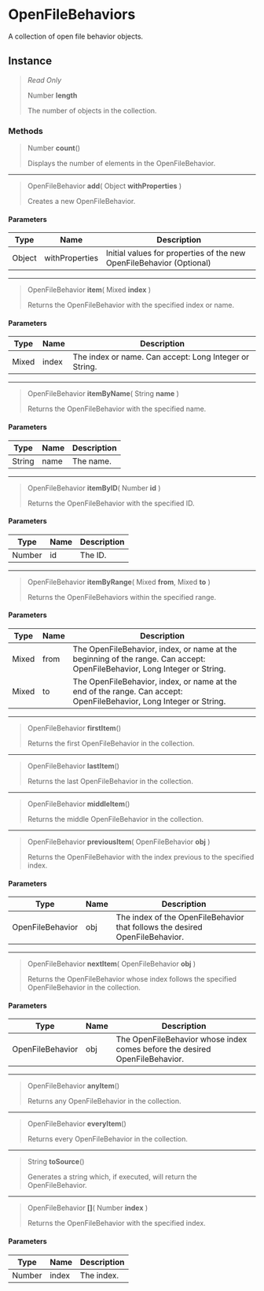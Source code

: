 # OpenFileBehaviors
A collection of open file behavior objects.

## Instance
> *Read Only* 
> 
> Number **length** 
>
> The number of objects in the collection.

### Methods
> Number **count**()
> 
> Displays the number of elements in the OpenFileBehavior.
*** 
> OpenFileBehavior **add**( Object **withProperties** )
> 
> Creates a new OpenFileBehavior.
#### Parameters
| Type | Name | Description |
|---|---|---|
| Object | withProperties | Initial values for properties of the new OpenFileBehavior (Optional) |

*** 
> OpenFileBehavior **item**( Mixed **index** )
> 
> Returns the OpenFileBehavior with the specified index or name.
#### Parameters
| Type | Name | Description |
|---|---|---|
| Mixed | index | The index or name. Can accept: Long Integer or String. |

*** 
> OpenFileBehavior **itemByName**( String **name** )
> 
> Returns the OpenFileBehavior with the specified name.
#### Parameters
| Type | Name | Description |
|---|---|---|
| String | name | The name. |

*** 
> OpenFileBehavior **itemByID**( Number **id** )
> 
> Returns the OpenFileBehavior with the specified ID.
#### Parameters
| Type | Name | Description |
|---|---|---|
| Number | id | The ID. |

*** 
> OpenFileBehavior **itemByRange**( Mixed **from**, Mixed **to** )
> 
> Returns the OpenFileBehaviors within the specified range.
#### Parameters
| Type | Name | Description |
|---|---|---|
| Mixed | from | The OpenFileBehavior, index, or name at the beginning of the range. Can accept: OpenFileBehavior, Long Integer or String. |
| Mixed | to | The OpenFileBehavior, index, or name at the end of the range. Can accept: OpenFileBehavior, Long Integer or String. |

*** 
> OpenFileBehavior **firstItem**()
> 
> Returns the first OpenFileBehavior in the collection.
*** 
> OpenFileBehavior **lastItem**()
> 
> Returns the last OpenFileBehavior in the collection.
*** 
> OpenFileBehavior **middleItem**()
> 
> Returns the middle OpenFileBehavior in the collection.
*** 
> OpenFileBehavior **previousItem**( OpenFileBehavior **obj** )
> 
> Returns the OpenFileBehavior with the index previous to the specified index.
#### Parameters
| Type | Name | Description |
|---|---|---|
| OpenFileBehavior | obj | The index of the OpenFileBehavior that follows the desired OpenFileBehavior. |

*** 
> OpenFileBehavior **nextItem**( OpenFileBehavior **obj** )
> 
> Returns the OpenFileBehavior whose index follows the specified OpenFileBehavior in the collection.
#### Parameters
| Type | Name | Description |
|---|---|---|
| OpenFileBehavior | obj | The OpenFileBehavior whose index comes before the desired OpenFileBehavior. |

*** 
> OpenFileBehavior **anyItem**()
> 
> Returns any OpenFileBehavior in the collection.
*** 
> OpenFileBehavior **everyItem**()
> 
> Returns every OpenFileBehavior in the collection.
*** 
> String **toSource**()
> 
> Generates a string which, if executed, will return the OpenFileBehavior.
*** 
> OpenFileBehavior **[]**( Number **index** )
> 
> Returns the OpenFileBehavior with the specified index.
#### Parameters
| Type | Name | Description |
|---|---|---|
| Number | index | The index. |


